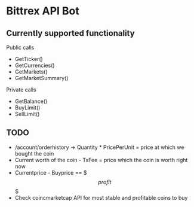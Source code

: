 Bittrex API Bot
======

Currently supported functionality
------
Public calls
- GetTicker() 
- GetCurrencies()
- GetMarkets()
- GetMarketSummary()

Private calls
- GetBalance()
- BuyLimit()
- SellLimit()

TODO
------
- /account/orderhistory -> Quantity * PricePerUnit = price at which we bought the coin 
- Current worth of the coin - TxFee = price which the coin is worth right now
- Currentprice - Buyprice == $$$profit$$$
- Check coincmarketcap API for most stable and profitable coins to buy